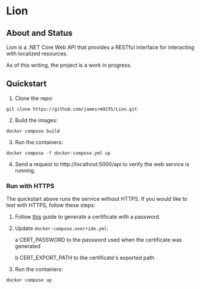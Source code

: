 
# Lion

## About and Status
Lion is a .NET Core Web API that provides a RESTful interface for interacting with localized resources.

As of this writing, the project is a work in progress.

## Quickstart
1. Clone the repo:
```
git clone https://github.com/jamesrm9235/Lion.git
```
2. Build the images:
```
docker compose build
```
3. Run the containers:
```
docker compose -f docker-compose.yml up
```
4. Send a request to http://localhost:5000/api to verify the web service is running.

### Run with HTTPS
The quickstart above runs the service without HTTPS.
If you would like to test with HTTPS, follow these steps:

1. Follow [this](https://docs.microsoft.com/en-us/aspnet/core/security/docker-https?view=aspnetcore-5.0#running-pre-built-container-images-with-https) guide to generate a certificate with a password.

2. Update `docker-compose.override.yml`:

    a CERT_PASSWORD to the password used when the certificate was generated

    b CERT_EXPORT_PATH to the certificate's exported path

3. Run the containers:
```
docker compose up
```